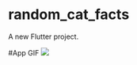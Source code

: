 # random_cat_facts

A new Flutter project.

#App GIF
![](https://github.com/Vi4697/random_cat_facts/blob/master/SimulatorScreen.gif)

